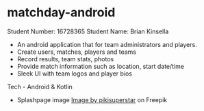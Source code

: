 # matchday-android

Student Number: 16728365
Student Name: Brian Kinsella

- An android application that for team administrators and players.
- Create users, matches, players and teams
- Record results, team stats, photos
- Provide match information such as location, start date/time
- Sleek UI with team logos and player bios

Tech - Android & Kotlin

- Splashpage image
  <a href="https://www.freepik.com/free-vector/gradient-match-day-label-set_28899251.htm#query=matchday&position=1&from_view=keyword">Image by pikisuperstar</a> on Freepik
